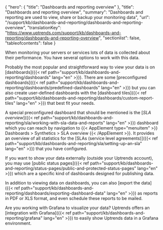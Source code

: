 {
  "hero": {
    "title": "Dashboards and reporting overview"
  },
  "title": "Dashboards and reporting overview",
  "summary": "Dashboards and reporting are used to view, share or backup your monitoring data",
  "url": "/support/kb/dashboards-and-reporting/dashboards-and-reporting-overview",
  "translationKey": "https://www.uptrends.com/support/kb/dashboards-and-reporting/dashboards-and-reporting-overview",
  "sectionlist": false,
  "tableofcontents": false
}

When monitoring your servers or services lots of data is collected about their performance. You have several options to work with this data.

Probably the most popular and straightforward way to view your data is on [dashboards]({{< ref path="support/kb/dashboards-and-reporting/dashboards" lang="en" >}}). There are some [preconfigured dashboards]({{< ref path="support/kb/dashboards-and-reporting/dashboards/predefined-dashboards" lang="en" >}}) but you can also create user-defined dashboards with the [dashboard tiles]({{< ref path="support/kb/dashboards-and-reporting/dashboards/custom-report-tiles" lang="en" >}}) that best fit your needs.

A special preconfigured dashboard that should be mentioned is the [*SLA overview*]({{< ref path="support/kb/dashboards-and-reporting/sla/working-with-sla-data-and-reports" lang="en" >}}) dashboard which you can reach by navigation to {{< AppElement type="menuitem" >}} Dashboards > Synthetics > SLA overview {{< /AppElement >}}. It provides an overview of all statistics for the [SLAs (service level agreements)]({{< ref path="support/kb/dashboards-and-reporting/sla/setting-up-an-sla" lang="en" >}}) that you have configured.

If you want to show your data externally (outside your Uptrends account), you may use [public status pages]({{< ref path="support/kb/dashboards-and-reporting/status-pages/public-and-protected-status-pages" lang="en" >}}) which are a specific kind of dashboards designed for publishing data.

In addition to viewing data on dashboards, you can also [export the data]({{< ref path="support/kb/dashboards-and-reporting/dashboards/exporting-dashboard-data" lang="en" >}}) as reports in PDF or XLS format, and even schedule these reports to be mailed.

Are you working with Grafana to visualize your data? Uptrends offers an [integration with Grafana]({{< ref path="support/kb/dashboards-and-reporting/grafana" lang="en" >}}) to easily show Uptrends data in a Grafana environment.
